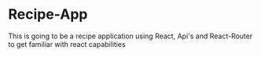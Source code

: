 # Recipe-App
This is going to be a recipe application using React, Api's and React-Router to get familiar with react capabilities

